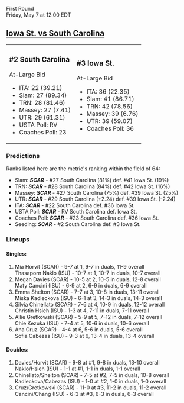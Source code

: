 First Round  
Friday, May 7 at 12:00 EDT
## [Iowa St. vs South Carolina](https://www.ncaa.com/game/5833669) 

<table><tr><td>  

### #2 South Carolina  

At-Large Bid  
- ITA: 22 (39.21)  
- Slam: 27 (89.34)  
- TRN: 28 (81.46)  
- Massey: 27 (7.41)  
- UTR: 29 (61.31)  
- USTA Poll: RV  
- Coaches Poll: 23  

</td><td>  

### #3 Iowa St.  

At-Large Bid  
- ITA: 36 (22.35)  
- Slam: 41 (86.71)  
- TRN: 42 (78.56)  
- Massey: 39 (6.76)  
- UTR: 39 (59.07)  
- Coaches Poll: 36  

</td></tr></table>  

 ### Predictions  

Ranks listed here are the metric's ranking within the field of 64:  
- Slam: ***SCAR*** - #27 South Carolina (81%) def. #41 Iowa St. (19%)  
- TRN: ***SCAR*** - #28 South Carolina (84%) def. #42 Iowa St. (16%)  
- Massey: ***SCAR*** - #27 South Carolina (75%) def. #39 Iowa St. (25%)  
- UTR: ***SCAR*** - #29 South Carolina (+2.24) def. #39 Iowa St. (-2.24)  
- ITA: ***SCAR*** - #22 South Carolina def. #36 Iowa St.  
- USTA Poll: ***SCAR*** - RV South Carolina def. Iowa St.  
- Coaches Poll: ***SCAR*** - #23 South Carolina def. #36 Iowa St.  
- Seeding: ***SCAR*** - #2 South Carolina def. #3 Iowa St.  

 ### Lineups  

 #### Singles:  
1. Mia Horvit (SCAR) - 9-7 at 1, 9-7 in duals, 11-9 overall  
  Thasaporn Naklo (ISU) - 10-7 at 1, 10-7 in duals, 10-7 overall
2. Megan Davies (SCAR) - 10-5 at 2, 10-5 in duals, 12-8 overall  
  Maty Cancini (ISU) - 6-9 at 2, 6-9 in duals, 6-9 overall
3. Emma Shelton (SCAR) - 7-7 at 3, 10-8 in duals, 13-11 overall  
  Miska Kadleckova (ISU) - 6-1 at 3, 14-3 in duals, 14-3 overall
4. Silvia Chinellato (SCAR) - 7-6 at 4, 10-9 in duals, 12-12 overall  
  Christin Hsieh (ISU) - 1-3 at 4, 7-11 in duals, 7-11 overall
5. Allie Gretkowski (SCAR) - 5-9 at 5, 7-12 in duals, 7-12 overall  
  Chie Kezuka (ISU) - 7-4 at 5, 10-6 in duals, 10-6 overall
6. Ana Cruz (SCAR) - 4-4 at 6, 5-6 in duals, 5-6 overall  
  Sofia Cabezas (ISU) - 9-3 at 6, 13-4 in duals, 13-4 overall

 #### Doubles:  
1. Davies/Horvit (SCAR) - 9-8 at #1, 9-8 in duals, 13-10 overall  
  Naklo/Hsieh (ISU) - 1-1 at #1, 1-1 in duals, 1-1 overall
2. Chinellato/Shelton (SCAR) - 7-5 at #2, 7-5 in duals, 10-8 overall  
  Kadleckova/Cabezas (ISU) - 1-0 at #2, 1-0 in duals, 1-0 overall
3. Cruz/Gretkowski (SCAR) - 11-0 at #3, 11-2 in duals, 11-2 overall  
  Cancini/Chang (ISU) - 6-3 at #3, 6-3 in duals, 6-3 overall